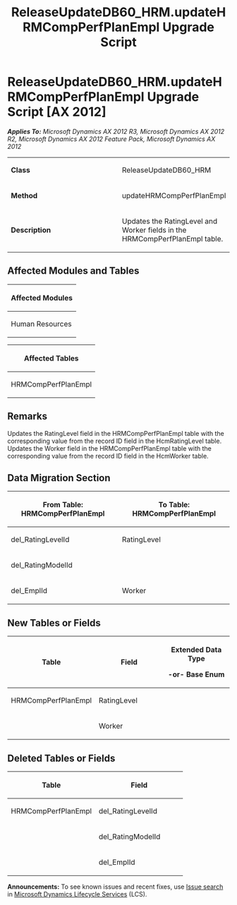 ﻿---
title: ReleaseUpdateDB60_HRM.updateHRMCompPerfPlanEmpl Upgrade Script
TOCTitle: ReleaseUpdateDB60_HRM.updateHRMCompPerfPlanEmpl Upgrade Script
ms:assetid: 3461ea64-5027-deba-f571-d6c96b84dba8
ms:mtpsurl: https://msdn.microsoft.com/en-us/library/JJ685126(v=AX.60)
ms:contentKeyID: 49707579
ms.date: 05/18/2015
mtps_version: v=AX.60
---

# ReleaseUpdateDB60\_HRM.updateHRMCompPerfPlanEmpl Upgrade Script [AX 2012]


_**Applies To:** Microsoft Dynamics AX 2012 R3, Microsoft Dynamics AX 2012 R2, Microsoft Dynamics AX 2012 Feature Pack, Microsoft Dynamics AX 2012_

<table>
<colgroup>
<col style="width: 50%" />
<col style="width: 50%" />
</colgroup>
<tbody>
<tr class="odd">
<td><p><strong>Class</strong></p></td>
<td><p>ReleaseUpdateDB60_HRM</p></td>
</tr>
<tr class="even">
<td><p><strong>Method</strong></p></td>
<td><p>updateHRMCompPerfPlanEmpl</p></td>
</tr>
<tr class="odd">
<td><p><strong>Description</strong></p></td>
<td><p>Updates the RatingLevel and Worker fields in the HRMCompPerfPlanEmpl table.</p></td>
</tr>
</tbody>
</table>


## Affected Modules and Tables

<table>
<colgroup>
<col style="width: 100%" />
</colgroup>
<thead>
<tr class="header">
<th><p>Affected Modules</p></th>
</tr>
</thead>
<tbody>
<tr class="odd">
<td><p>Human Resources</p></td>
</tr>
</tbody>
</table>


<table>
<colgroup>
<col style="width: 100%" />
</colgroup>
<thead>
<tr class="header">
<th><p>Affected Tables</p></th>
</tr>
</thead>
<tbody>
<tr class="odd">
<td><p>HRMCompPerfPlanEmpl</p></td>
</tr>
</tbody>
</table>


## Remarks

Updates the RatingLevel field in the HRMCompPerfPlanEmpl table with the corresponding value from the record ID field in the HcmRatingLevel table. Updates the Worker field in the HRMCompPerfPlanEmpl table with the corresponding value from the record ID field in the HcmWorker table.

## Data Migration Section

<table>
<colgroup>
<col style="width: 50%" />
<col style="width: 50%" />
</colgroup>
<thead>
<tr class="header">
<th><p>From Table: HRMCompPerfPlanEmpl</p></th>
<th><p>To Table: HRMCompPerfPlanEmpl</p></th>
</tr>
</thead>
<tbody>
<tr class="odd">
<td><p>del_RatingLevelId</p></td>
<td><p>RatingLevel</p></td>
</tr>
<tr class="even">
<td><p>del_RatingModelId</p></td>
<td><p></p></td>
</tr>
<tr class="odd">
<td><p>del_EmplId</p></td>
<td><p>Worker</p></td>
</tr>
</tbody>
</table>


## New Tables or Fields

<table>
<colgroup>
<col style="width: 33%" />
<col style="width: 33%" />
<col style="width: 33%" />
</colgroup>
<thead>
<tr class="header">
<th><p>Table</p></th>
<th><p>Field</p></th>
<th><p>Extended Data Type</p>
<p>-or- Base Enum</p></th>
</tr>
</thead>
<tbody>
<tr class="odd">
<td><p>HRMCompPerfPlanEmpl</p></td>
<td><p>RatingLevel</p></td>
<td><p></p></td>
</tr>
<tr class="even">
<td><p></p></td>
<td><p>Worker</p></td>
<td><p></p></td>
</tr>
</tbody>
</table>


## Deleted Tables or Fields

<table>
<colgroup>
<col style="width: 50%" />
<col style="width: 50%" />
</colgroup>
<thead>
<tr class="header">
<th><p>Table</p></th>
<th><p>Field</p></th>
</tr>
</thead>
<tbody>
<tr class="odd">
<td><p>HRMCompPerfPlanEmpl</p></td>
<td><p>del_RatingLevelId</p></td>
</tr>
<tr class="even">
<td><p></p></td>
<td><p>del_RatingModelId</p></td>
</tr>
<tr class="odd">
<td><p></p></td>
<td><p>del_EmplId</p></td>
</tr>
</tbody>
</table>

  
**Announcements:** To see known issues and recent fixes, use [Issue search](http://go.microsoft.com/fwlink/?linkid=389258) in [Microsoft Dynamics Lifecycle Services](http://go.microsoft.com/fwlink/?linkid=306505) (LCS).

